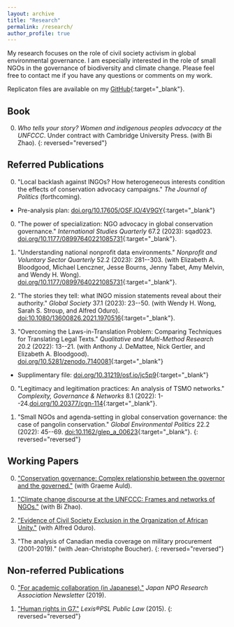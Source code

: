 ```yaml
---
layout: archive
title: "Research"
permalink: /research/
author_profile: true
---
```


My research focuses on the role of civil society activism in global environmental governance. I am especially interested in the role of small NGOs in the governance of biodiversity and climate change. Please feel free to contact me if you have any questions or comments on my work.

Replicaton files are available on my [GitHub](https://github.com/takumishibaike){:target="_blank"}.

## Book

0. *Who tells your story? Women and indigenous peoples advocacy at the UNFCCC*. Under contract with Cambridge University Press. (with Bi Zhao).
{: reversed="reversed"}

## Referred Publications

0. "Local backlash against INGOs? How heterogeneous interests condition the effects of conservation advocacy campaigns." *The Journal of Politics* (forthcoming).
* Pre-analysis plan: [doi.org/10.17605/OSF.IO/4V9GY](https://doi.org/10.17605/OSF.IO/4V9GY){:target="_blank"}

0. "The power of specialization: NGO advocacy in global conservation governance." *International Studies Quarterly* 67.2 (2023): sqad023. [doi.org/10.1177/08997640221085731](https://doi.org/10.1093/isq/sqad023){:target="_blank"}.

0. "Understanding national nonprofit data environments." *Nonprofit and Voluntary Sector Quarterly* 52.2 (2023): 281--303. (with Elizabeth A\. Bloodgood, Michael Lenczner, Jesse Bourns, Jenny Tabet, Amy Melvin, and Wendy H\. Wong). [doi.org/10.1177/08997640221085731](https://journals.sagepub.com/doi/10.1177/08997640221085731){:target="_blank"}.

0. "The stories they tell: what INGO mission statements reveal about their authority." *Global Society* 37.1 (2023): 23--50. (with Wendy H\. Wong, Sarah S\. Stroup, and Alfred Oduro). [doi:10.1080/13600826.2021.1970516](https://doi.org/10.1080/13600826.2021.1970516){:target="_blank"}.

0. "Overcoming the Laws-in-Translation Problem: Comparing Techniques for Translating Legal Texts." *Qualitative and Multi-Method Research* 20.2 (2022): 13--21. (with Anthony J\. DeMattee, Nick Gertler, and Elizabeth A\. Bloodgood). [doi.org/10.5281/zenodo.7140081](https://doi.org/10.5281/zenodo.7140081){:target="_blank"}
* Supplimentary file: [doi.org/10.31219/osf.io/jc5p9](https://doi.org/10.31219/osf.io/jc5p9){:target="_blank"}

0. "Legitimacy and legitimation practices: An analysis of TSMO networks." *Complexity, Governance & Networks* 8.1 (2022): 1--24.[doi.org/10.20377/cgn-114](https://complexity-governance-networks.com/index.php/cgn/article/view/111){:target="_blank"}.

0. "Small NGOs and agenda-setting in global conservation governance: the case of pangolin conservation." *Global Environmental Politics* 22.2 (2022): 45--69. [doi:10.1162/glep_a_00623](https://doi.org/10.1162/glep_a_00623){:target="_blank"}.
{: reversed="reversed"}

## Working Papers

0. ["Conservation governance: Complex relationship between the governor and the governed."](../research/paper7/) (with Graeme Auld).

0. ["Climate change discourse at the UNFCCC: Frames and networks of NGOs."](../research/paper8/) (with Bi Zhao).

0. ["Evidence of Civil Society Exclusion in the Organization of African Unity."](../research/paper9/) (with Alfred Oduro).

0. "The analysis of Canadian media coverage on military procurement (2001-2019)." (with Jean-Christophe Boucher).
{: reversed="reversed"}

## Non-referred Publications

0. ["For academic collaboration (in Japanese)."](https://takumishibaike.github.io/files/shibaike_janporanews.pdf) *Japan NPO Research Association Newsletter* (2019).

0. ["Human rights in G7."](https://takumishibaike.github.io/files/shibaike_lexis.pdf) *Lexis&reg;PSL Public Law* (2015).
{: reversed="reversed"}